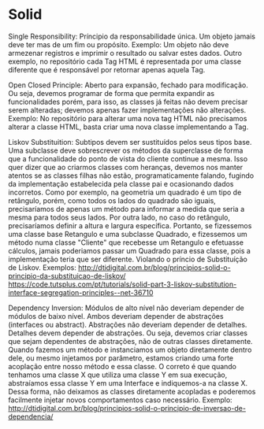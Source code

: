 # Solid

Single Responsibility:
Príncipio da responsabilidade única. Um objeto jamais deve ter mas de um fim ou propósito.
Exemplo: Um objeto não deve armezenar registros e imprimir o resultado ou salvar estes dados. Outro exemplo, no repositório cada Tag HTML é representada por uma classe diferente que é responsável por retornar apenas aquela Tag.

Open Closed Principle:
Aberto para expansão, fechado para modificação. Ou seja, devemos programar de forma que permita expandir as funcionalidades porém, para isso, as classes já feitas não devem precisar serem alteradas; devemos apenas fazer implementações não alterações.
Exemplo: No repositório para alterar uma nova tag HTML não precisamos alterar a classe HTML, basta criar uma nova classe implementando a Tag.

Liskov Substituition:
Subtipos devem ser sustituídos pelos seus tipos base. Uma subclasse deve sobrescrever os métodos da superclasse de forma que a funcionalidade do ponto de vista do cliente continue a mesma.
Isso quer dizer que ao criarmos classes com heranças, devemos nos manter atentos se as classes filhas não estão, programaticamente falando, fugindo da implementação estabelecida pela classe pai e ocasionando dados incorretos.
Como por exemplo, na geometria um quadrado é um tipo de retângulo, porém, como todos os lados do quadrado são iguais, precisaríamos de apenas um método para informar a medida que seria a mesma para todos seus lados. Por outra lado, no caso do retângulo, precisaríamos definir a altura e largura específica. Portanto, se fizessemos uma classe base Retangulo e uma subclasse Quadrado, e fizessemos um método numa classe "Cliente" que recebesse um Retangulo e efetuasse cálculos, jamais poderiamos passar um Quadrado para essa classe, pois a implementação teria que ser diferente. Violando o príncio de Substituíção de Liskov.
Exemplos: 
    http://dtidigital.com.br/blog/principios-solid-o-principio-da-substituicao-de-liskov/
    https://code.tutsplus.com/pt/tutorials/solid-part-3-liskov-substitution-interface-segregation-principles--net-36710

Dependency Inversion:
Módulos de alto nível não deveriam depender de módulos de baixo nível. Ambos deveriam depender de abstrações (interfaces ou abstract).
Abstrações não deveriam depender de detalhes. Detalhes devem depender de abstrações.
Ou seja, devemos criar classes que sejam dependentes de abstrações, não de outras classes diretamente. Quando fazemos um método e instanciamos um objeto diretamente dentro dele, ou mesmo injetamos por parâmetro, estamos criando uma forte acoplação entre nosso método e essa classe. O correto é que quando tenhamos uma classe X que utiliza uma classe Y em sua execução, abstraíamos essa classe Y em uma Interface e indiquemos-a na classe X. Dessa forma, não deixamos as classes diretamente acopladas e poderemos facilmente injetar novos comportamentos caso necessário.
Exemplo: http://dtidigital.com.br/blog/principios-solid-o-principio-de-inversao-de-dependencia/